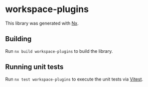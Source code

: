 # workspace-plugins

This library was generated with [Nx](https://nx.dev).

## Building

Run `nx build workspace-plugins` to build the library.

## Running unit tests

Run `nx test workspace-plugins` to execute the unit tests via [Vitest](https://vitest.dev/).
